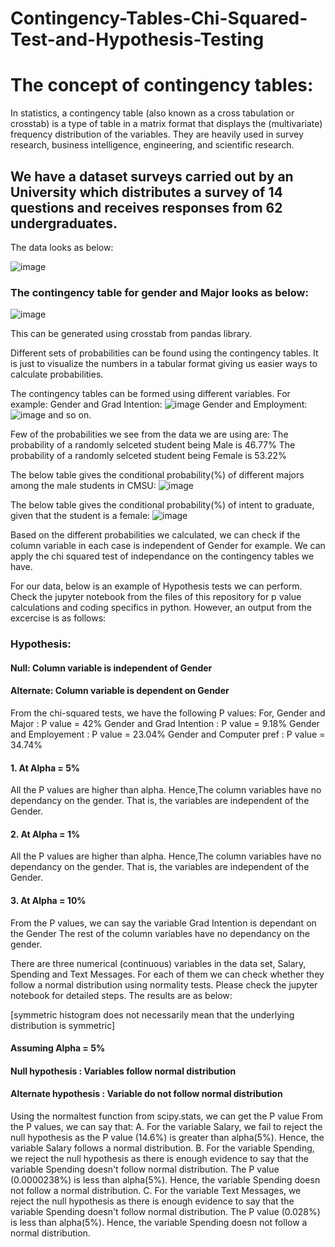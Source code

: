 # Contingency-Tables-Chi-Squared-Test-and-Hypothesis-Testing



# The concept of contingency tables:
In statistics, a contingency table (also known as a cross tabulation or crosstab) is a type of table in a matrix format that displays the (multivariate) frequency distribution of the variables. They are heavily used in survey research, business intelligence, engineering, and scientific research.

## We have a dataset surveys carried out by an University which distributes a survey of 14 questions and receives responses from 62 undergraduates.
The data looks as below:

![image](https://user-images.githubusercontent.com/33120664/222844198-61cd4be8-f697-421e-93c6-882d92990ca7.png)

### The contingency table for gender and Major looks as below:

![image](https://user-images.githubusercontent.com/33120664/222844489-937e01e3-9681-41c2-97db-03792d0364d3.png)

This can be generated using crosstab from pandas library.

Different sets of probabilities can be found using the contingency tables. It is just to visualize the numbers in a tabular format giving us easier ways to calculate probabilities.

The contingency tables can be formed using different variables. For example:
Gender and Grad Intention:
![image](https://user-images.githubusercontent.com/33120664/222844947-af5e2f80-7e34-4a34-afac-4519926a008a.png)
Gender and Employment:
![image](https://user-images.githubusercontent.com/33120664/222845028-5bbe2a7c-b952-47d9-92aa-7e11a570a069.png)
and so on.

Few of the probabilities we see from the data we are using are:
The probability of a randomly selceted student being Male is 46.77%
The probability of a randomly selceted student being Female is 53.22%

The below table gives the conditional probability(%) of different majors among the male students in CMSU:
![image](https://user-images.githubusercontent.com/33120664/222845347-9ff7ea27-afd0-4d93-a24d-7d17fe15b897.png)

The below table gives the conditional probability(%) of intent to graduate, given that the student is a female:
![image](https://user-images.githubusercontent.com/33120664/222845477-eb08cc2b-83ab-4d14-834a-bc9465d24868.png)

Based on the different probabilities we calculated, we can check if the column variable in each case is independent of Gender for example.
We can apply the chi squared test of independance on the contingency tables we have.

For our data, below is an example of Hypothesis tests we can perform. Check the jupyter notebook from the files of this repository for p value calculations and coding specifics in python. However, an output from the excercise is as follows:
### Hypothesis:
#### Null: Column variable is independent of Gender
#### Alternate: Column variable is dependent on Gender
From the chi-squared tests, we have the following P values:
For,
Gender and Major : P value = 42%
Gender and Grad Intention : P value = 9.18%
Gender and Employement : P value = 23.04%
Gender and Computer pref : P value = 34.74%
#### 1. At Alpha = 5%
All the P values are higher than alpha.
Hence,The column variables have no dependancy on the gender. That is, the variables are independent of the Gender.
#### 2. At Alpha = 1%
All the P values are higher than alpha.
Hence,The column variables have no dependancy on the gender. That is, the variables are independent of the Gender.
#### 3. At Alpha = 10%
From the P values, we can say the variable Grad Intention is dependant on the Gender
The rest of the column variables have no dependancy on the gender.

There are three numerical (continuous) variables in the data set, Salary, Spending and Text Messages. For each of them we can check whether they follow a normal distribution using normality tests. Please check the jupyter notebook for detailed steps. The results are as below:

[symmetric histogram does not necessarily mean that the underlying distribution is symmetric]

#### Assuming Alpha = 5%
#### Null hypothesis : Variables follow normal distribution
#### Alternate hypothesis : Variable do not follow normal distribution
Using the normaltest function from scipy.stats, we can get the P value
From the P values, we can say that:
A.
For the variable Salary, we fail to reject the null hypothesis as the P value (14.6%) is greater than alpha(5%). Hence, the variable Salary follows a normal distribution.
B.
For the variable Spending, we reject the null hypothesis as there is enough evidence to say that the variable Spending doesn't follow normal distribution. The P value (0.0000238%) is less than alpha(5%). Hence, the variable Spending doesn not follow a normal distribution.
C.
For the variable Text Messages, we reject the null hypothesis as there is enough evidence to say that the variable Spending doesn't follow normal distribution. The P value (0.028%) is less than alpha(5%). Hence, the variable Spending doesn not follow a normal distribution.


